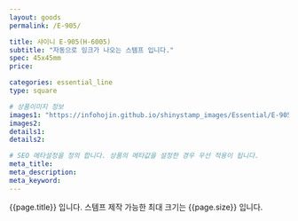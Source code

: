 ```yaml
---
layout: goods
permalink: /E-905/

title: 샤이니 E-905(H-6005)
subtitle: "자동으로 잉크가 나오는 스템프 입니다."
spec: 45x45mm
price: 

categories: essential_line
type: square

# 상품이미지 정보
images1: "https://infohojin.github.io/shinystamp_images/Essential/E-905/E-905_1.jpg"
images2:
details1:
details2:    

# SEO 메타설정을 정의 합니다. 상품의 메타값을 설정한 경우 우선 적용이 됩니다.
meta_title: 
meta_description:
meta_keyword:
---
```


{{page.title}} 입니다. 스템프 제작 가능한 최대 크기는 {{page.size}} 입니다.